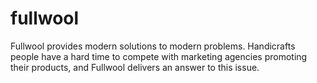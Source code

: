 # fullwool
Fullwool provides modern solutions to modern problems. Handicrafts people have a hard time to compete with marketing agencies promoting their products, and Fullwool delivers an answer to this issue.

